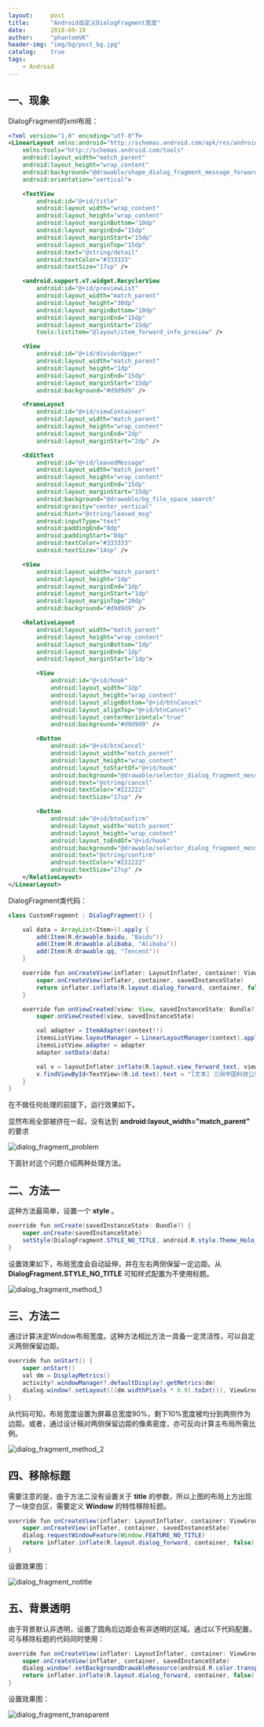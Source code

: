 ```yaml
---
layout:     post
title:      "Android自定义DialogFragment宽度"
date:       2018-09-19
author:     "phantomVK"
header-img: "img/bg/post_bg.jpg"
catalog:    true
tags:
    - Android
---
```


## 一、现象

DialogFragment的xml布局：

```xml
<?xml version="1.0" encoding="utf-8"?>
<LinearLayout xmlns:android="http://schemas.android.com/apk/res/android"
    xmlns:tools="http://schemas.android.com/tools"
    android:layout_width="match_parent"
    android:layout_height="wrap_content"
    android:background="@drawable/shape_dialog_fragment_message_forward"
    android:orientation="vertical">

    <TextView
        android:id="@+id/title"
        android:layout_width="wrap_content"
        android:layout_height="wrap_content"
        android:layout_marginBottom="10dp"
        android:layout_marginEnd="15dp"
        android:layout_marginStart="15dp"
        android:layout_marginTop="15dp"
        android:text="@string/detail"
        android:textColor="#333333"
        android:textSize="17sp" />

    <android.support.v7.widget.RecyclerView
        android:id="@+id/previewList"
        android:layout_width="match_parent"
        android:layout_height="30dp"
        android:layout_marginBottom="10dp"
        android:layout_marginEnd="15dp"
        android:layout_marginStart="15dp"
        tools:listitem="@layout/item_forward_info_preview" />

    <View
        android:id="@+id/dividerUpper"
        android:layout_width="match_parent"
        android:layout_height="1dp"
        android:layout_marginEnd="15dp"
        android:layout_marginStart="15dp"
        android:background="#d9d9d9" />

    <FrameLayout
        android:id="@+id/viewContainer"
        android:layout_width="match_parent"
        android:layout_height="wrap_content"
        android:layout_marginEnd="2dp"
        android:layout_marginStart="2dp" />

    <EditText
        android:id="@+id/leavedMessage"
        android:layout_width="match_parent"
        android:layout_height="wrap_content"
        android:layout_marginEnd="15dp"
        android:layout_marginStart="15dp"
        android:background="@drawable/bg_file_space_search"
        android:gravity="center_vertical"
        android:hint="@string/leaved_msg"
        android:inputType="text"
        android:paddingEnd="8dp"
        android:paddingStart="8dp"
        android:textColor="#333333"
        android:textSize="14sp" />

    <View
        android:layout_width="match_parent"
        android:layout_height="1dp"
        android:layout_marginEnd="1dp"
        android:layout_marginStart="1dp"
        android:layout_marginTop="20dp"
        android:background="#d9d9d9" />

    <RelativeLayout
        android:layout_width="match_parent"
        android:layout_height="wrap_content"
        android:layout_marginBottom="1dp"
        android:layout_marginEnd="1dp"
        android:layout_marginStart="1dp">

        <View
            android:id="@+id/hook"
            android:layout_width="1dp"
            android:layout_height="wrap_content"
            android:layout_alignBottom="@+id/btnCancel"
            android:layout_alignTop="@+id/btnCancel"
            android:layout_centerHorizontal="true"
            android:background="#d9d9d9" />

        <Button
            android:id="@+id/btnCancel"
            android:layout_width="match_parent"
            android:layout_height="wrap_content"
            android:layout_toStartOf="@+id/hook"
            android:background="@drawable/selector_dialog_fragment_message_button_left"
            android:text="@string/cancel"
            android:textColor="#222222"
            android:textSize="17sp" />

        <Button
            android:id="@+id/btnConfirm"
            android:layout_width="match_parent"
            android:layout_height="wrap_content"
            android:layout_toEndOf="@+id/hook"
            android:background="@drawable/selector_dialog_fragment_message_button_right"
            android:text="@string/confirm"
            android:textColor="#222222"
            android:textSize="17sp" />
    </RelativeLayout>
</LinearLayout>
```

DialogFragment类代码：
```java
class CustomFragment : DialogFragment() {

    val data = ArrayList<Item>().apply {
        add(Item(R.drawable.baidu, "Baidu"))
        add(Item(R.drawable.alibaba, "Alibaba"))
        add(Item(R.drawable.qq, "Tencent"))
    }

    override fun onCreateView(inflater: LayoutInflater, container: ViewGroup?, savedInstanceState: Bundle?): View? {
        super.onCreateView(inflater, container, savedInstanceState)
        return inflater.inflate(R.layout.dialog_forward, container, false)
    }

    override fun onViewCreated(view: View, savedInstanceState: Bundle?) {
        super.onViewCreated(view, savedInstanceState)

        val adapter = ItemAdapter(context!!)
        itemsListView.layoutManager = LinearLayoutManager(context).apply { orientation = LinearLayoutManager.HORIZONTAL }
        itemsListView.adapter = adapter
        adapter.setData(data)

        val v = layoutInflater.inflate(R.layout.view_forward_text, viewContainer, true)
        v.findViewById<TextView>(R.id.text).text = "[文本] 三间中国科技公司"
    }
}
```

在不做任何处理的前提下，运行效果如下。

显然布局全部被挤在一起，没有达到 __android:layout_width="match_parent"__ 的要求

![dialog_fragment_problem](/img/android/dialogFragment/dialog_fragment_problem.png)

下面针对这个问题介绍两种处理方法。

## 二、方法一

这种方法最简单，设置一个 __style__ 。

```java
override fun onCreate(savedInstanceState: Bundle?) {
    super.onCreate(savedInstanceState)
    setStyle(DialogFragment.STYLE_NO_TITLE, android.R.style.Theme_Holo_Light_Dialog_MinWidth)
}
```

设置效果如下，布局宽度会自动延伸，并在左右两侧保留一定边距。从 __DialogFragment.STYLE_NO_TITLE__ 可知样式配置为不使用标题。

![dialog_fragment_method_1](/img/android/dialogFragment/dialog_fragment_method_1.png)

## 三、方法二

通过计算决定Window布局宽度。这种方法相比方法一具备一定灵活性，可以自定义两侧保留边距。

```java
override fun onStart() {
    super.onStart()
    val dm = DisplayMetrics()
    activity?.windowManager?.defaultDisplay?.getMetrics(dm)
    dialog.window?.setLayout(((dm.widthPixels * 0.9).toInt()), ViewGroup.LayoutParams.WRAP_CONTENT)
}
```

从代码可知，布局宽度设置为屏幕总宽度90%，剩下10%宽度被均分到两侧作为边距。或者，通过设计稿对两侧保留边距的像素密度，亦可反向计算主布局所需比例。

![dialog_fragment_method_2](/img/android/dialogFragment/dialog_fragment_method_2.png)

## 四、移除标题

需要注意的是，由于方法二没有设置关于 __title__ 的参数，所以上图的布局上方出现了一块空白区，需要定义 __Window__ 的特性移除标题。

```java
override fun onCreateView(inflater: LayoutInflater, container: ViewGroup?, savedInstanceState: Bundle?): View? {
    super.onCreateView(inflater, container, savedInstanceState)
    dialog.requestWindowFeature(Window.FEATURE_NO_TITLE)
    return inflater.inflate(R.layout.dialog_forward, container, false)
}
```

设置效果图：

![dialog_fragment_notitle](/img/android/dialogFragment/dialog_fragment_notitle.png)

## 五、背景透明

由于背景默认非透明，设置了圆角后边距会有非透明的区域。通过以下代码配置，可与移除标题的代码同时使用：

```java
override fun onCreateView(inflater: LayoutInflater, container: ViewGroup?, savedInstanceState: Bundle?): View? {
    super.onCreateView(inflater, container, savedInstanceState)
    dialog.window?.setBackgroundDrawableResource(android.R.color.transparent)
    return inflater.inflate(R.layout.dialog_forward, container, false)
}
```

设置效果图：

![dialog_fragment_transparent](/img/android/dialogFragment/dialog_fragment_transparent.png)